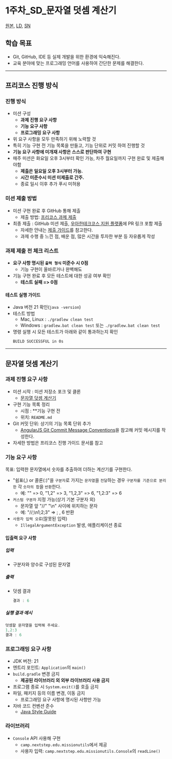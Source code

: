 # 1주차_SD_문자열 덧셈 계산기

[원본](1주차-문자열-덧셈-계산기.md), [LD](), [SN]()

## 학습 목표

* Git, GitHub, IDE 등 실제 개발을 위한 환경에 익숙해진다.
* 교육 분야에 맞는 프로그래밍 언어를 사용하여 간단한 문제를 해결한다.

---

## 프리코스 진행 방식

### 진행 방식

* 미션 구성
  * **과제 진행 요구 사항**
  * **기능 요구 사항**
  * **프로그래밍 요구 사항**
* 위 요구 사항을 모두 만족하기 위해 노력할 것
* 특히 기능 구현 전 기능 목록을 만들고, 기능 단위로 커밋 하여 진행할 것
* **기능 요구 사항에 미개재 사항은 스스로 판단하여 구현**
* 매주 미션은 화요일 오후 3시부터 확인 가능, 차주 월요일까지 구현 완료 및 제출해야함
  * **제출은 일요일 오후 3시부터 가능.**
  * **시간 미준수시 미션 미제출로 간주.**
  * 종료 일시 이후 추가 푸시 미허용

### 미션 제출 방법

* 미션 구현 완료 후 GitHub 통해 제출
    * 제출 방법: [프리코스 과제 제출](https://github.com/woowacourse/woowacourse-docs/tree/master/precourse)
* 최종 제출 : GitHub 미션 제출, [우아한테크코스 지원 플랫폼](https://apply.techcourse.co.kr/)에 PR 링크 포함 제출
    * 자세한 안내는 [제출 가이드](https://github.com/woowacourse/woowacourse-docs/tree/master/precourse#%EC%A0%9C%EC%B6%9C-%EA%B0%80%EC%9D%B4%EB%93%9C)를 참고한다.
    * 과제 수행 중 느낀 점, 배운 점, 많은 시간을 투자한 부분 등 자유롭게 작성

### 과제 제출 전 체크 리스트

* **요구 사항 명시된 `출력 형식` 미준수 시 0점**
  * 기능 구현이 올바르거나 완벽해도
* 기능 구현 완료 후 모든 테스트에 대한 성공 여부 확인
  * **테스트 실패 => 0점**

#### 테스트 실행 가이드

* Java 버전 21 확인(`java -version`)
* 테스트 방법
  * Mac, Linux : `./gradlew clean test`
  * Windows : `gradlew.bat clean test` 또는 `./gradlew.bat clean test` 
* 명령 실행 시 모든 테스트가 아래와 같이 통과하는지 확인
    ```apache
    BUILD SUCCESSFUL in 0s
    ```

---

## 문자열 덧셈 계산기

### 과제 진행 요구 사항

* 미션 시작 : 미션 저장소 포크 및 클론
  * [문자열 덧셈 계산기](https://github.com/woowacourse-precourse/java-calculator-7) 
* 구현 기능 목록 정리
  * 시점 : **기능 구현 전
  * 위치: `README.md`
* Git 커밋 단위: 상기의 기능 목록 단위 추가
    * [AngularJS Git Commit Message Conventions](https://gist.github.com/stephenparish/9941e89d80e2bc58a153)을 참고해 커밋 메시지를 작성한다.
* 자세한 방법은 프리코스 진행 가이드 문서를 참고

### 기능 요구 사항
목표: 입력한 문자열에서 숫자를 추출하여 더하는 계산기를 구현한다.
* "쉼표(,) or 콜론(:)"을 `구분자`로 가지는 `문자열`을 `전달`하는 경우 `구분자를 기준으로 분리한` 각 `숫자의 합`을 `반환`한다.
    * 예: "" => 0, "1,2" => 3, "1,2,3" => 6, "1,2:3" => 6
* `커스텀 구분자` 지정 가능(상기 기본 구분자 외)
  * 문자열 앞 "//" "\\n" 사이에 위치하는 문자
  * 예: "//;\\n1;2;3" => ; , 6 반환
* `사용자 입력 오류`(잘못된 입력)
  * `IllegalArgumentException` 발생, 애플리케이션 종료

#### 입출력 요구 사항

##### 입력
* 구분자와 양수로 구성된 문자열

##### 출력
* 덧셈 결과
    ```ada
    결과 : 6
    ```
##### 실행 결과 예시
```ada
덧셈할 문자열을 입력해 주세요.
1,2:3
결과 : 6
```

### 프로그래밍 요구 사항

* JDK 버전: 21
* 엔트리 포인트: `Application`의 `main()`
* `build.gradle` 변경 금지
  * **제공된 라이브러리 외 외부 라이브러리 사용 금지**
* 프로그램 종료 시 `System.exit()`를 호출 금지
* 파일, 패키지 등의 이름 변경, 이동 금지
  * 프로그래밍 요구 사항에 명시된 사항만 가능
* 자바 코드 컨벤션 준수
    * [Java Style Guide](https://github.com/woowacourse/woowacourse-docs/blob/main/styleguide/java)

### 라이브러리
* `Console` API 사용해 구현
  * `camp.nextstep.edu.missionutils`에서 제공
  * 사용자 입력:  `camp.nextstep.edu.missionutils.Console`의 `readLine()`
